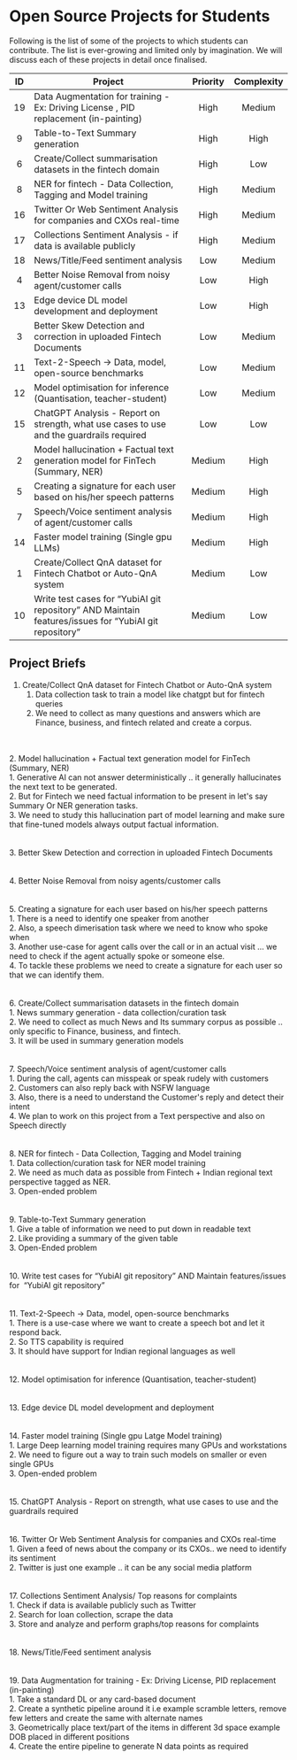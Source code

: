 # Open Source Projects for Students

Following is the list of some of the projects to which students can contribute. The list is ever-growing and limited only by imagination. We will discuss each of these projects in detail once finalised.

| ID | Project                                                                                                | Priority  | Complexity |
|:--:|--------------------------------------------------------------------------------------------------------|:---------:|:----------:|
| 19 | Data Augmentation for training - Ex: Driving License , PID replacement (in-painting)                   |    High   |   Medium   |
| 9  | Table-to-Text Summary generation                                                                       |    High   |    High    |
| 6  | Create/Collect summarisation datasets in the fintech domain                                            |    High   |     Low    |
| 8  | NER for fintech - Data Collection, Tagging and Model training                                          |    High   |   Medium   |
| 16 | Twitter Or Web Sentiment Analysis for companies and CXOs real-time                                     |    High   |   Medium   |
| 17 | Collections Sentiment Analysis - if data is available publicly                                         |    High   |   Medium   |
| 18 | News/Title/Feed sentiment analysis                                                                     |    Low    |   Medium   |
| 4  | Better Noise Removal from noisy agent/customer calls                                                   |    Low    |    High    |
| 13 | Edge device DL model development and deployment                                                        |    Low    |    High    |
| 3  | Better Skew Detection and correction in uploaded Fintech Documents                                     |    Low    |   Medium   |
| 11 | Text-2-Speech → Data, model, open-source benchmarks                                                    |    Low    |   Medium   |
| 12 | Model optimisation for inference (Quantisation, teacher-student)                                       |    Low    |   Medium   |
| 15 | ChatGPT Analysis - Report on strength, what use cases to use and the guardrails required               |    Low    |     Low    |
| 2  | Model hallucination + Factual text generation model for FinTech (Summary, NER)                         |   Medium  |    High    |
| 5  | Creating a signature for each user based on his/her speech patterns                                    |   Medium  |    High    |
| 7  | Speech/Voice sentiment analysis of agent/customer calls                                                |   Medium  |    High    |
| 14 | Faster model training (Single gpu LLMs)                                                                |   Medium  |    High    |
| 1  | Create/Collect QnA dataset for Fintech Chatbot or Auto-QnA system                                      |   Medium  |     Low    |
| 10 | Write test cases for “YubiAI git repository” AND Maintain features/issues for  “YubiAI git repository” |   Medium  |     Low    |

## Project Briefs

1. Create/Collect QnA dataset for Fintech Chatbot or Auto-QnA system
    1. Data collection task to train a model like chatgpt but for fintech queries
    2. We need to collect as many questions and answers which are Finance, business, and fintech related and create a corpus.
</br>
</br>
2. Model hallucination + Factual text generation model for FinTech (Summary, NER)</br>
    1. Generative AI can not answer deterministically .. it generally hallucinates the next text to be generated. </br>
    2. But for Fintech we need factual information to be present in let's say Summary Or NER generation tasks.</br>
    3. We need to study this hallucination part of model learning and make sure that fine-tuned models always output factual information.</br>
</br>
</br>
3. Better Skew Detection and correction in uploaded Fintech Documents</br>
</br>
</br>
4. Better Noise Removal from noisy agents/customer calls</br>
</br>
</br>
5. Creating a signature for each user based on his/her speech patterns</br>
    1. There is a need to identify one speaker from another </br>
    2. Also, a speech dimerisation task where we need to know who spoke when</br>
    3. Another use-case for agent calls over the call or in an actual visit … we need to check if the agent actually spoke or someone else. </br>
    4. To tackle these problems we need to create a signature for each user so that we can identify them.</br>
</br>
</br>
6. Create/Collect summarisation datasets in the fintech domain</br>
    1. News summary generation - data collection/curation task</br>
    2. We need to collect as much News and Its summary corpus as possible .. only specific to Finance, business, and fintech.</br>
    3. It will be used in summary generation models</br>
</br>
</br>
7. Speech/Voice sentiment analysis of agent/customer calls</br>
    1. During the call, agents can misspeak or speak rudely with customers</br>
    2. Customers can also reply back with NSFW language</br>
    3. Also, there is a need to understand the Customer's reply and detect their intent</br>
    4. We plan to work on this project from a Text perspective and also on Speech directly</br>
</br>
</br>
8. NER for fintech - Data Collection, Tagging and Model training</br>
    1. Data collection/curation task for NER model training</br>
    2. We need as much data as possible from Fintech + Indian regional text perspective tagged as NER. </br>
    3. Open-ended problem</br>
</br>
</br>
9. Table-to-Text Summary generation</br>
    1. Give a table of information we need to put down in readable text</br>
    2. Like providing a summary of the given table </br>
    3. Open-Ended problem</br>
</br>
</br>
10. Write test cases for “YubiAI git repository” AND Maintain features/issues for  “YubiAI git repository”</br>
</br>
</br>
11. Text-2-Speech → Data, model, open-source benchmarks</br>
    1. There is a use-case where we want to create a speech bot and let it respond back.</br>
    2. So TTS capability is required </br>
    3. It should have support for Indian regional languages as well</br>
</br>
</br>
12. Model optimisation for inference (Quantisation, teacher-student)</br>
</br>
</br>
13. Edge device DL model development and deployment</br>
</br>
</br>
14. Faster model training (Single gpu Latge Model training)</br>
    1. Large Deep learning model training requires many GPUs and workstations</br>
    2. We need to figure out a way to train such models on smaller or even single GPUs</br>
    3. Open-ended problem</br>
</br>
</br>
15. ChatGPT Analysis - Report on strength, what use cases to use and the guardrails required</br>
</br>
</br>
16. Twitter Or Web Sentiment Analysis for companies and CXOs real-time</br>
    1. Given a feed of news about the company or its CXOs.. we need to identify its sentiment</br>
    2. Twitter is just one example .. it can be any social media platform</br>
</br>
</br>
17. Collections Sentiment Analysis/ Top reasons for complaints </br>
    1. Check if data is available publicly such as Twitter </br>
    2. Search for loan collection, scrape the data</br>
    3. Store and analyze and perform graphs/top reasons for complaints </br>
</br>
</br>
18. News/Title/Feed sentiment analysis</br>
</br>
</br>
19. Data Augmentation for training - Ex: Driving License, PID replacement (in-painting)</br>
    1. Take a standard DL or any card-based document </br>
    2. Create a synthetic pipeline around it i.e example scramble letters, remove few letters and create the same with alternate names </br>
    3. Geometrically place text/part of the items in different 3d space example DOB placed in different positions</br>
    4. Create the entire pipeline to generate N data points as required </br>
</br>
</br>